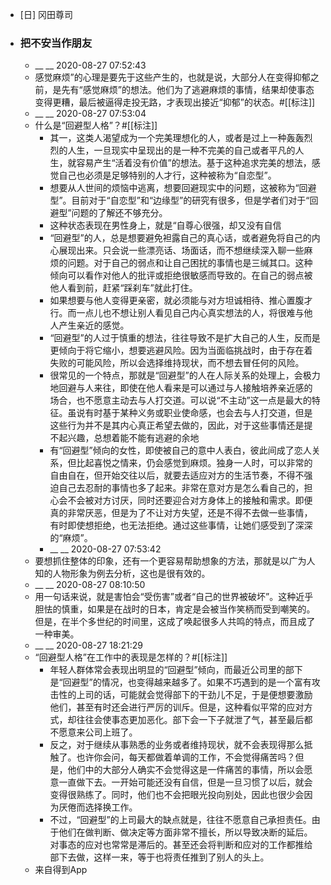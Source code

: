 - [日] 冈田尊司
- ### 把不安当作朋友
    - __ __ 2020-08-27 07:52:43
    - 感觉麻烦”的心理是要先于这些产生的，也就是说，大部分人在变得抑郁之前，是先有“感觉麻烦”的想法。他们为了逃避麻烦的事情，结果却使事态变得更糟，最后被逼得走投无路，才表现出接近“抑郁”的状态。#[[标注]]
    - __ __ 2020-08-27 07:53:04
    - 什么是“回避型人格”？#[[标注]]
        - 其一，这类人渴望成为一个完美理想化的人，或者是过上一种轰轰烈烈的人生，一旦现实中呈现出的是一种不完美的自己或者平凡的人生，就容易产生“活着没有价值”的想法。基于这种追求完美的想法，感觉自己也必须是足够特别的人才行，这种被称为“自恋型”。
        - 想要从人世间的烦恼中逃离，想要回避现实中的问题，这被称为“回避型”。目前对于“自恋型”和“边缘型”的研究有很多，但是学者们对于“回避型”问题的了解还不够充分。
        - 这种状态表现在男性身上，就是“自尊心很强，却又没有自信
        - “回避型”的人，总是想要避免袒露自己的真心话，或者避免将自己的内心展现出来。只会说一些漂亮话、场面话，而不想继续深入聊一些麻烦的问题。对于自己的弱点和让自己困扰的事情也是三缄其口。这种倾向可以看作对他人的批评或拒绝很敏感而导致的。在自己的弱点被他人看到前，赶紧“踩刹车”就此打住。
        - 如果想要与他人变得更亲密，就必须能与对方坦诚相待、推心置腹才行。而一点儿也不想让别人看见自己内心真实想法的人，将很难与他人产生亲近的感觉。
        - “回避型”的人过于慎重的想法，往往导致不是扩大自己的人生，反而是更倾向于将它缩小，想要逃避风险。因为当面临挑战时，由于存在着失败的可能风险，所以会选择维持现状，而不想去冒任何的风险。
        - 很常见的一个特点，那就是“回避型”的人在人际关系的处理上，会极力地回避与人来往，即使在他人看来是可以通过与人接触培养亲近感的场合，也不愿意主动去与人打交道。可以说“不主动”这一点是最大的特征。虽说有时基于某种义务或职业使命感，也会去与人打交道，但是这些行为并不是其内心真正希望去做的，因此，对于这些事情还是提不起兴趣，总想着能不能有逃避的余地
        - 有“回避型”倾向的女性，即使被自己的意中人表白，彼此间成了恋人关系，但比起喜悦之情来，仍会感觉到麻烦。独身一人时，可以非常的自由自在，但开始交往以后，就要去适应对方的生活节奏，不得不强迫自己去忍耐的事情也多了起来。非常在意对方是怎么看自己的，担心会不会被对方讨厌，同时还要迎合对方身体上的接触和需求。即便真的非常厌恶，但是为了不让对方失望，还是不得不去做一些事情，有时即使想拒绝，也无法拒绝。通过这些事情，让她们感受到了深深的“麻烦”。
        - __ __ 2020-08-27 07:53:42
    - 要想抓住整体的印象，还有一个更容易帮助想象的方法，那就是以广为人知的人物形象为例去分析，这也是很有效的。
    - __ __ 2020-08-27 08:10:50
    - 用一句话来说，就是害怕会“受伤害”或者“自己的世界被破坏”。这种近乎胆怯的慎重，如果是在战时的日本，肯定是会被当作笑柄而受到嘲笑的。但是，在半个多世纪的时间里，这成了唤起很多人共鸣的特点，而且成了一种审美。
    - __ __ 2020-08-27 18:21:29
    - “回避型人格”在工作中的表现是怎样的？#[[标注]]
        - 年轻人群体常会表现出明显的“回避型”倾向，而最近公司里的部下是“回避型”的情况，也变得越来越多了。如果不巧遇到的是一个富有攻击性的上司的话，可能就会觉得部下的干劲儿不足，于是便想要激励他们，甚至有时还会进行严厉的训斥。但是，这种看似平常的应对方式，却往往会使事态更加恶化。部下会一下子就泄了气，甚至最后都不愿意来公司上班了。
        - 反之，对于继续从事熟悉的业务或者维持现状，就不会表现得那么抵触了。也许你会问，每天都做着单调的工作，不会觉得痛苦吗？但是，他们中的大部分人确实不会觉得这是一件痛苦的事情，所以会愿意一直做下去。一开始可能还没有自信，但是一旦习惯了以后，就会变得很熟练了。同时，他们也不会把眼光投向别处，因此也很少会因为厌倦而选择换工作。
        - 不过，“回避型”的上司最大的缺点就是，往往不愿意自己承担责任。由于他们在做判断、做决定等方面非常不擅长，所以导致决断的延后。对事态的应对也常常是滞后的。甚至还会将判断和应对的工作都推给部下去做，这样一来，等于也将责任推到了别人的头上。
    - 来自得到App
